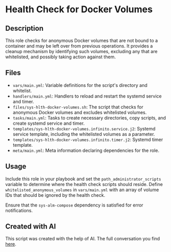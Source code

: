# Health Check for Docker Volumes

## Description

This role checks for anonymous Docker volumes that are not bound to a container and may be left over from previous operations. It provides a cleanup mechanism by identifying such volumes, excluding any that are whitelisted, and possibly taking action against them.

## Files

- `vars/main.yml`: Variable definitions for the script's directory and whitelist.
- `handlers/main.yml`: Handlers to reload and restart the systemd service and timer.
- `files/sys-hlth-docker-volumes.sh`: The script that checks for anonymous Docker volumes and excludes whitelisted volumes.
- `tasks/main.yml`: Tasks to create necessary directories, copy scripts, and create systemd service and timer.
- `templates/sys-hlth-docker-volumes.infinito.service.j2`: Systemd service template, including the whitelisted volumes as a parameter.
- `templates/sys-hlth-docker-volumes.infinito.timer.j2`: Systemd timer template.
- `meta/main.yml`: Meta information declaring dependencies for the role.

## Usage

Include this role in your playbook and set the `path_administrator_scripts` variable to determine where the health check scripts should reside. Define `whitelisted_anonymous_volumes` in `vars/main.yml` with an array of volume IDs that should be ignored by the health check.

Ensure that the `sys-alm-compose` dependency is satisfied for error notifications.

## Created with AI
This script was created with the help of AI. The full conversation you find [here](https://chat.openai.com/share/1fa829f1-f001-4111-b1d4-1b2e3d583da2).

